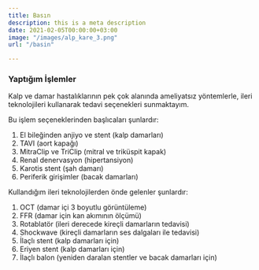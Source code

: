 ```yaml
---
title: Basın
description: this is a meta description
date: 2021-02-05T00:00:00+03:00
image: "/images/alp_kare_3.png"
url: "/basin"

---
```

### Yaptığım İşlemler

Kalp ve damar hastalıklarının pek çok alanında ameliyatsız yöntemlerle, ileri teknolojileri kullanarak tedavi seçenekleri sunmaktayım. 

Bu işlem seçeneklerinden başlıcaları şunlardır:

1. El bileğinden anjiyo ve stent (kalp damarları)
2. TAVI (aort kapağı)
3. MitraClip ve TriClip (mitral ve triküspit kapak)
4. Renal denervasyon (hipertansiyon)
5. Karotis stent (şah damarı)
6. Periferik girişimler (bacak damarları)

Kullandığım ileri teknolojilerden önde gelenler şunlardır:

1. OCT (damar içi 3 boyutlu görüntüleme)
2. FFR (damar için kan akımının ölçümü)
3. Rotablatör (ileri derecede kireçli damarların tedavisi)
4. Shockwave (kireçli damarların ses dalgaları ile tedavisi)
5. İlaçlı stent (kalp damarları için)
6. Eriyen stent (kalp damarları için)
7. İlaçlı balon (yeniden daralan stentler ve bacak damarları için)